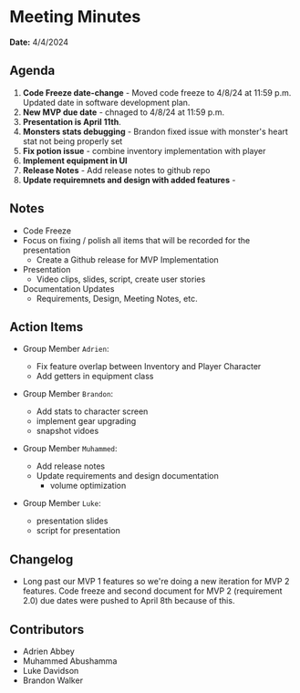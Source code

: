 # Meeting Minutes
**Date:** 4/4/2024

## Agenda
1. **Code Freeze date-change** - Moved code freeze to 4/8/24 at 11:59 p.m. Updated date in software development plan.
2. **New MVP due date** - chnaged to 4/8/24 at 11:59 p.m.
3. **Presentation is April 11th**.
4.  **Monsters stats debugging** - Brandon fixed issue with monster's heart stat not being properly set
5.  **Fix potion issue** - combine inventory implementation with player
6.  **Implement equipment in UI** 
7.  **Release Notes** - Add release notes to github repo
8.  **Update requiremnets and design with added features** - 

## Notes
- Code Freeze
- Focus on fixing / polish all items that will be recorded for the presentation
	- Create a Github release for MVP Implementation
- Presentation
	- Video clips, slides, script, create user stories
- Documentation Updates
	- Requirements, Design, Meeting Notes, etc.

## Action Items
* Group Member `Adrien`:
	- Fix feature overlap between Inventory and Player Character
	- Add getters in equipment class
* Group Member `Brandon`:
	- Add stats to character screen
	- implement gear upgrading
 	- snapshot vidoes	 

* Group Member `Muhammed`:
 	- Add release notes
 	- Update requirements and design documentation
    	- volume optimization

* Group Member `Luke`:
	- presentation slides
	- script for presentation
	


## Changelog
*  Long past our MVP 1 features so we're doing a new iteration for MVP 2 features. Code freeze and second document for MVP 2 (requirement 2.0) due dates were pushed to April 8th because of this. 


## Contributors
* Adrien Abbey
* Muhammed Abushamma
* Luke Davidson
* Brandon Walker

